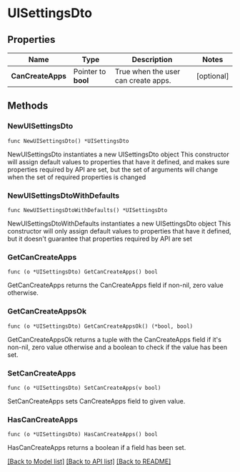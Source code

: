 # UISettingsDto

## Properties

Name | Type | Description | Notes
------------ | ------------- | ------------- | -------------
**CanCreateApps** | Pointer to **bool** | True when the user can create apps. | [optional] 

## Methods

### NewUISettingsDto

`func NewUISettingsDto() *UISettingsDto`

NewUISettingsDto instantiates a new UISettingsDto object
This constructor will assign default values to properties that have it defined,
and makes sure properties required by API are set, but the set of arguments
will change when the set of required properties is changed

### NewUISettingsDtoWithDefaults

`func NewUISettingsDtoWithDefaults() *UISettingsDto`

NewUISettingsDtoWithDefaults instantiates a new UISettingsDto object
This constructor will only assign default values to properties that have it defined,
but it doesn't guarantee that properties required by API are set

### GetCanCreateApps

`func (o *UISettingsDto) GetCanCreateApps() bool`

GetCanCreateApps returns the CanCreateApps field if non-nil, zero value otherwise.

### GetCanCreateAppsOk

`func (o *UISettingsDto) GetCanCreateAppsOk() (*bool, bool)`

GetCanCreateAppsOk returns a tuple with the CanCreateApps field if it's non-nil, zero value otherwise
and a boolean to check if the value has been set.

### SetCanCreateApps

`func (o *UISettingsDto) SetCanCreateApps(v bool)`

SetCanCreateApps sets CanCreateApps field to given value.

### HasCanCreateApps

`func (o *UISettingsDto) HasCanCreateApps() bool`

HasCanCreateApps returns a boolean if a field has been set.


[[Back to Model list]](../README.md#documentation-for-models) [[Back to API list]](../README.md#documentation-for-api-endpoints) [[Back to README]](../README.md)


